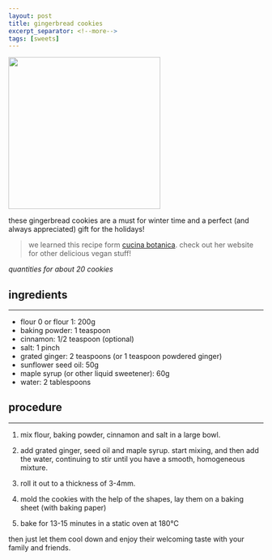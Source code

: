 ```yaml
---
layout: post
title: gingerbread cookies 
excerpt_separator: <!--more-->
tags: [sweets]
---
```


 <img src="../../../images/gingerbread-cookies.jpeg" width="300">
 
 <!--more-->

these gingerbread cookies are a must for winter time and a perfect (and always appreciated) gift for the holidays!

> we learned this recipe form [cucina botanica](https://www.cucinabotanica.com/). check out her website for other delicious vegan stuff!

*quantities for about 20 cookies*



## ingredients
---

- flour 0 or flour 1: 200g 
- baking powder: 1 teaspoon 
- cinnamon: 1/2 teaspoon (optional)
- salt: 1 pinch   
- grated ginger: 2 teaspoons  (or 1 teaspoon powdered ginger)
- sunflower seed oil: 50g 
- maple syrup (or other liquid sweetener): 60g
- water: 2 tablespoons  

## procedure
---

1. mix flour, baking powder, cinnamon and salt in a large bowl. 
   
2. add grated ginger, seed oil and maple syrup. start mixing, and then add the water, continuing to stir until you have a smooth, homogeneous mixture.
    
3. roll it out to a thickness of 3-4mm. 

4. mold the cookies with the help of the shapes, lay them on a baking sheet (with baking paper)  

5. bake for 13-15 minutes in a static oven at 180°C

then just let them cool down and enjoy their welcoming taste with your family and friends.

